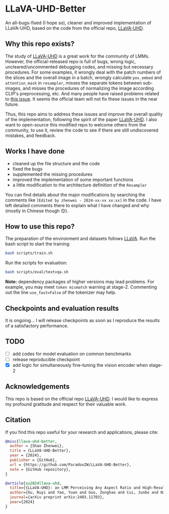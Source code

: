 # LLaVA-UHD-Better

An all-bugs-fixed (I hope so), cleaner and improved implementation of LLaVA-UHD, based on the code from the official repo, [LLaVA-UHD](https://github.com/thunlp/LLaVA-UHD).

## Why this repo exists?

The study of [LLaVA-UHD](https://arxiv.org/pdf/2403.11703) is a great work for the community of LMMs.
However, the official-released repo is full of bugs, wrong logic, uncleared/uncommented debugging codes, and missing but necessary procedures. For some examples, it wrongly deal with the patch numbers of the slices and the overall image in a batch, wrongly calculate `pos_embed` and `attention_mask` in `resampler`, misses the separate tokens between sub-images, and misses the procedures of normalizing the image according CLIP's preprocessing, etc. And many people have raised problems related to [this issue](https://github.com/thunlp/LLaVA-UHD/issues/5). It seems the official team will not fix these issues in the near future.

Thus, this repo aims to address these issues and improve the overall quality of the implementation, following the spirit of the paper [LLaVA-UHD](https://arxiv.org/pdf/2403.11703). I also want to open-source this modified repo to welcome others from the community, to use it, review the code to see if there are still undiscovered mistakes, and feedback. 

## Works I have done

- cleaned up the file structure and the code
- fixed the bugs
- supplemented the missing procedures
- improved the implementation of some important functions
- a little modification to the architecture definition of the `Resampler`

You can find details about the major modifications by searching the comments like `[Edited by zhenwei - 2024-xx-xx xx:xx]` in the code. I have left detailed comments there to explain what I have changed and why (mostly in Chinese though 😊).

## How to use this repo?

The preparation of the environment and datasets follows [LLaVA](https://github.com/haotian-liu/LLaVA?tab=readme-ov-file#install). Run the bash script to start the training:
```BASH
bash scripts/train.sh
```
Run the scripts for evaluation:
```BASH
bash scripts/eval/textvqa.sh
```

**Note:** dependency packages of higher versions may lead problems. For example, you may meet `token mismatch` warning at stage-2. Commenting out the line `use_fast=False` of the tokenizer may help.

## Checkpoints and evaluation results

It is ongoing... I will release checkpoints as soon as I reproduce the results of a satisfactory performance.

## TODO

- [ ] add codes for model evaluation on common benchmarks
- [ ] release reproducible checkpoint
- [x] add logic for simultaneously fine-tuning the vision encoder when stage-2

## Acknowledgements

This repo is based on the official repo [LLaVA-UHD](https://github.com/thunlp/LLaVA-UHD). I would like to express my profound gratitude and respect for their valuable work.

## Citation

If you find this repo useful for your research and applications, please cite:
```bibtex
@misc{llava-uhd-better,
  author = {Shao Zhenwei},
  title = {LLaVA-UHD-Better},
  year = {2024},
  publisher = {GitHub},
  url = {https://github.com/ParadoxZW/LLaVA-UHD-Better},
  note = {GitHub repository},
}

@article{xu2024llava-uhd,
  title={{LLaVA-UHD}: an LMM Perceiving Any Aspect Ratio and High-Resolution Images},
  author={Xu, Ruyi and Yao, Yuan and Guo, Zonghao and Cui, Junbo and Ni, Zanlin and Ge, Chunjiang and Chua, Tat-Seng and Liu, Zhiyuan and Huang, Gao},
  journal={arXiv preprint arXiv:2403.11703},
  year={2024}
}
```